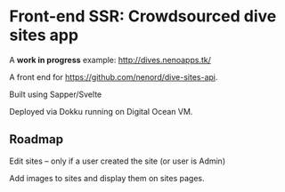 # Front-end SSR: Crowdsourced dive sites app

A **work in progress** example: http://dives.nenoapps.tk/

A front end for https://github.com/nenord/dive-sites-api.

Built using Sapper/Svelte

Deployed via Dokku running on Digital Ocean VM.

## Roadmap

Edit sites – only if a user created the site (or user is Admin)

Add images to sites and display them on sites pages.

